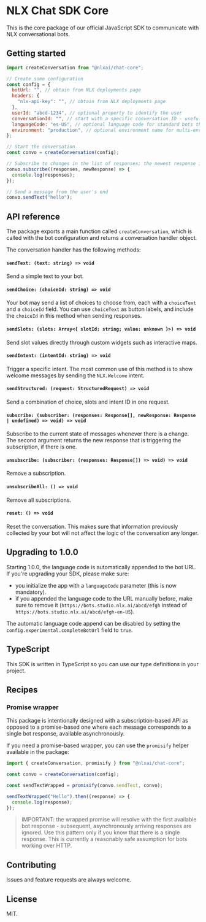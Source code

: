 # NLX Chat SDK Core

This is the core package of our official JavaScript SDK to communicate with NLX conversational bots.

## Getting started

```js
import createConversation from "@nlxai/chat-core";

// Create some configuration
const config = {
  botUrl: "", // obtain from NLX deployments page
  headers: {
    "nlx-api-key": "", // obtain from NLX deployments page
  },
  userId: "abcd-1234", // optional property to identify the user
  conversationId: "", // start with a specific conversation ID - useful if you want to resume a previous conversation
  languageCode: "es-US", // optional language code for standard bots that do not run on US English
  environment: "production", // optional environment name for multi-environment bots to control which data request environment should be used.  "production" or "development" are the only supported values.
};

// Start the conversation
const convo = createConversation(config);

// Subscribe to changes in the list of responses; the newest response is sent as a second argument
convo.subscribe((responses, newResponse) => {
  console.log(responses);
});

// Send a message from the user's end
convo.sendText("hello");
```

## API reference

The package exports a main function called `createConversation`, which is called with the bot configuration and returns a conversation handler object.

The conversation handler has the following methods:

#### `sendText: (text: string) => void`

Send a simple text to your bot.

#### `sendChoice: (choiceId: string) => void`

Your bot may send a list of choices to choose from, each with a `choiceText` and a `choiceId` field. You can use `choiceText` as button labels, and include the `choiceId` in this method when sending responses.

#### `sendSlots: (slots: Array<{ slotId: string; value: unknown }>) => void`

Send slot values directly through custom widgets such as interactive maps.

#### `sendIntent: (intentId: string) => void`

Trigger a specific intent. The most common use of this method is to show welcome messages by sending the `NLX.Welcome` intent.

#### `sendStructured: (request: StructuredRequest) => void`

Send a combination of choice, slots and intent ID in one request.

#### `subscribe: (subscriber: (responses: Response[], newResponse: Response | undefined) => void) => void`

Subscribe to the current state of messages whenever there is a change. The second argument returns the new response that is triggering the subscription, if there is one.

#### `unsubscribe: (subscriber: (responses: Response[]) => void) => void`

Remove a subscription.

#### `unsubscribeAll: () => void`

Remove all subscriptions.

#### `reset: () => void`

Reset the conversation. This makes sure that information previously collected by your bot will not affect the logic of the conversation any longer.

## Upgrading to 1.0.0

Starting 1.0.0, the language code is automatically appended to the bot URL. If you're upgrading your SDK, please make sure:

- you initialize the app with a `languageCode` parameter (this is now mandatory).
- if you appended the language code to the URL manually before, make sure to remove it (`https://bots.studio.nlx.ai/abcd/efgh` instead of `https://bots.studio.nlx.ai/abcd/efgh-en-US`).

The automatic language code append can be disabled by setting the `config.experimental.completeBotUrl` field to `true`.

## TypeScript

This SDK is written in TypeScript so you can use our type definitions in your project.

## Recipes

### Promise wrapper

This package is intentionally designed with a subscription-based API as opposed to a promise-based one where each message corresponds to a single bot response, available asynchronously.

If you need a promise-based wrapper, you can use the `promisify` helper available in the package:

```ts
import { createConversation, promisify } from "@nlxai/chat-core";

const convo = createConversation(config);

const sendTextWrapped = promisify(convo.sendText, convo);

sendTextWrapped("Hello").then((response) => {
  console.log(response);
});
```

> IMPORTANT: the wrapped promise will resolve with the first available bot response - subsequent, asynchronously arriving responses are ignored. Use this pattern only if you know that there is a single response. This is currently a reasonably safe assumption for bots working over HTTP.

## Contributing

Issues and feature requests are always welcome.

## License

MIT.
